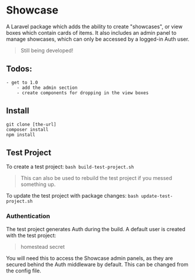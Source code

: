 # Showcase

A Laravel package which adds the ability to create "showcases", or view boxes which contain cards of items. It also includes an admin panel to manage showcases, which can only be accessed by a logged-in Auth user.

> Still being developed!

## Todos:
    - get to 1.0
        - add the admin section
        - create components for dropping in the view boxes

## Install
```
git clone [the-url]
composer install
npm install
```

## Test Project
To create a test project:
`bash build-test-project.sh`

> This can also be used to rebuild the test project if you messed something up.

To update the test project with package changes:
`bash update-test-project.sh`

### Authentication
The test project generates Auth during the build. A default user is created with the test project:

> homestead
> secret

You will need this to access the Showcase admin panels, as they are secured behind the Auth middleware by default. This can be changed from the config file.